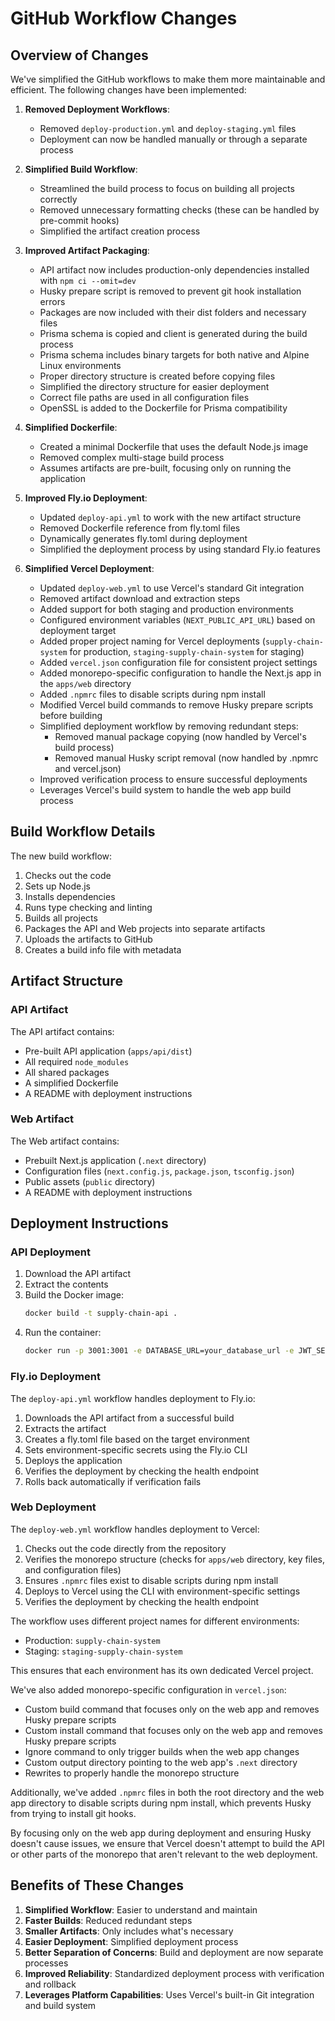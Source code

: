 # GitHub Workflow Changes

## Overview of Changes

We've simplified the GitHub workflows to make them more maintainable and efficient. The following changes have been implemented:

1. **Removed Deployment Workflows**:

   - Removed `deploy-production.yml` and `deploy-staging.yml` files
   - Deployment can now be handled manually or through a separate process

2. **Simplified Build Workflow**:

   - Streamlined the build process to focus on building all projects correctly
   - Removed unnecessary formatting checks (these can be handled by pre-commit hooks)
   - Simplified the artifact creation process

3. **Improved Artifact Packaging**:

   - API artifact now includes production-only dependencies installed with `npm ci --omit=dev`
   - Husky prepare script is removed to prevent git hook installation errors
   - Packages are now included with their dist folders and necessary files
   - Prisma schema is copied and client is generated during the build process
   - Prisma schema includes binary targets for both native and Alpine Linux environments
   - Proper directory structure is created before copying files
   - Simplified the directory structure for easier deployment
   - Correct file paths are used in all configuration files
   - OpenSSL is added to the Dockerfile for Prisma compatibility

4. **Simplified Dockerfile**:

   - Created a minimal Dockerfile that uses the default Node.js image
   - Removed complex multi-stage build process
   - Assumes artifacts are pre-built, focusing only on running the application

5. **Improved Fly.io Deployment**:

   - Updated `deploy-api.yml` to work with the new artifact structure
   - Removed Dockerfile reference from fly.toml files
   - Dynamically generates fly.toml during deployment
   - Simplified the deployment process by using standard Fly.io features

6. **Simplified Vercel Deployment**:
   - Updated `deploy-web.yml` to use Vercel's standard Git integration
   - Removed artifact download and extraction steps
   - Added support for both staging and production environments
   - Configured environment variables (`NEXT_PUBLIC_API_URL`) based on deployment target
   - Added proper project naming for Vercel deployments (`supply-chain-system` for production, `staging-supply-chain-system` for staging)
   - Added `vercel.json` configuration file for consistent project settings
   - Added monorepo-specific configuration to handle the Next.js app in the `apps/web` directory
   - Added `.npmrc` files to disable scripts during npm install
   - Modified Vercel build commands to remove Husky prepare scripts before building
   - Simplified deployment workflow by removing redundant steps:
     - Removed manual package copying (now handled by Vercel's build process)
     - Removed manual Husky script removal (now handled by .npmrc and vercel.json)
   - Improved verification process to ensure successful deployments
   - Leverages Vercel's build system to handle the web app build process

## Build Workflow Details

The new build workflow:

1. Checks out the code
2. Sets up Node.js
3. Installs dependencies
4. Runs type checking and linting
5. Builds all projects
6. Packages the API and Web projects into separate artifacts
7. Uploads the artifacts to GitHub
8. Creates a build info file with metadata

## Artifact Structure

### API Artifact

The API artifact contains:

- Pre-built API application (`apps/api/dist`)
- All required `node_modules`
- All shared packages
- A simplified Dockerfile
- A README with deployment instructions

### Web Artifact

The Web artifact contains:

- Prebuilt Next.js application (`.next` directory)
- Configuration files (`next.config.js`, `package.json`, `tsconfig.json`)
- Public assets (`public` directory)
- A README with deployment instructions

## Deployment Instructions

### API Deployment

1. Download the API artifact
2. Extract the contents
3. Build the Docker image:
   ```bash
   docker build -t supply-chain-api .
   ```
4. Run the container:
   ```bash
   docker run -p 3001:3001 -e DATABASE_URL=your_database_url -e JWT_SECRET=your_jwt_secret supply-chain-api
   ```

### Fly.io Deployment

The `deploy-api.yml` workflow handles deployment to Fly.io:

1. Downloads the API artifact from a successful build
2. Extracts the artifact
3. Creates a fly.toml file based on the target environment
4. Sets environment-specific secrets using the Fly.io CLI
5. Deploys the application
6. Verifies the deployment by checking the health endpoint
7. Rolls back automatically if verification fails

### Web Deployment

The `deploy-web.yml` workflow handles deployment to Vercel:

1. Checks out the code directly from the repository
2. Verifies the monorepo structure (checks for `apps/web` directory, key files, and configuration files)
3. Ensures `.npmrc` files exist to disable scripts during npm install
4. Deploys to Vercel using the CLI with environment-specific settings
5. Verifies the deployment by checking the health endpoint

The workflow uses different project names for different environments:

- Production: `supply-chain-system`
- Staging: `staging-supply-chain-system`

This ensures that each environment has its own dedicated Vercel project.

We've also added monorepo-specific configuration in `vercel.json`:

- Custom build command that focuses only on the web app and removes Husky prepare scripts
- Custom install command that focuses only on the web app and removes Husky prepare scripts
- Ignore command to only trigger builds when the web app changes
- Custom output directory pointing to the web app's `.next` directory
- Rewrites to properly handle the monorepo structure

Additionally, we've added `.npmrc` files in both the root directory and the web app directory to disable scripts during npm install, which prevents Husky from trying to install git hooks.

By focusing only on the web app during deployment and ensuring Husky doesn't cause issues, we ensure that Vercel doesn't attempt to build the API or other parts of the monorepo that aren't relevant to the web deployment.

## Benefits of These Changes

1. **Simplified Workflow**: Easier to understand and maintain
2. **Faster Builds**: Reduced redundant steps
3. **Smaller Artifacts**: Only includes what's necessary
4. **Easier Deployment**: Simplified deployment process
5. **Better Separation of Concerns**: Build and deployment are now separate processes
6. **Improved Reliability**: Standardized deployment process with verification and rollback
7. **Leverages Platform Capabilities**: Uses Vercel's built-in Git integration and build system
